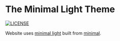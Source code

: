 # The Minimal Light Theme

[![LICENSE](https://img.shields.io/github/license/yaoyao-liu/minimal-light?style=flat-square&logo=creative-commons&color=EF9421)](https://github.com/yaoyao-liu/minimal-light/blob/main/LICENSE)

Website uses  [minimal light](https://github.com/yaoyao-liu/minimal-light) built from [minimal](https://github.com/orderedlist/minimal).
